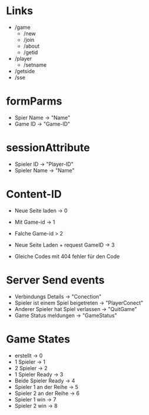 # Links 
  - /game
    - /new
    - /join
    - /about
    - /getid
  - /player
    - /setname
  - /getside
  - /sse

# formParms
  - Spier Name -> "Name"
  - Game ID -> "Game-ID"

# sessionAttribute
  - Spieler ID -> "Player-ID"  
  - Spieler Name -> "Name"

# Content-ID
  - Neue Seite laden -> 0
  - Mit Game-id -> 1
  - Falche Game-id > 2 
  - Neue Seite Laden + request GameID -> 3

  - Gleiche Codes mit 404 fehler für den Code

# Server Send events
  - Verbindungs Details -> "Conection"
  - Spieler ist einem Spiel beigetreten -> "PlayerConect"
  - Anderer Spieler hat Spiel verlassen -> "QuitGame"
  - Game Status meldungen -> "GameStatus"

# Game States 
  - erstellt -> 0 
  - 1 Spieler -> 1
  - 2 Spieler -> 2
  - 1 Spieler Ready -> 3
  - Beide Spieler Ready -> 4
  - Spieler 1 an der Reihe -> 5
  - Spieler 2 an der Reihe -> 6
  - Spieler 1 win -> 7
  - Spieler 2 win -> 8 